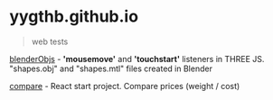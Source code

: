 # yygthb.github.io
> web tests

[blenderObjs] - **'mousemove'** and **'touchstart'** listeners in THREE JS. "shapes.obj" and "shapes.mtl" files created in Blender

[compare] - React start project. Compare prices (weight / cost)

[blenderObjs]: <https://yygthb.github.io/blenderObjs/>
[compare]: <https://yygthb.github.io/compare_prices/>
